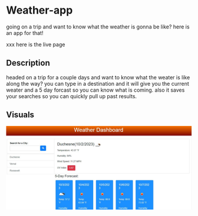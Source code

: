 # Weather-app
going on a trip and want to know what the weather is gonna be like? here is an app for that!

xxx here is the live page

## Description

headed on a trip for a couple days and want to know what the weater is like along the way? you can type in a destination and it will give you the current weater and a 5 day forcast so you can know what is coming. also it saves your searches so you can quickly pull up past results.


## Visuals

![main page](./assets/images/main.JPG)
